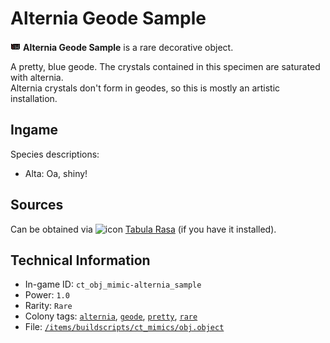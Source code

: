 # Alternia Geode Sample

<img src="https://raw.githubusercontent.com/Ceterai/Enternia/main/objects/alta/eds/decorative/table/icon.png" alt="Alternia Geode Sample icon" loading="lazy" height="16px" width="auto" /> **Alternia Geode Sample** is a rare decorative object.

A pretty, blue geode. The crystals contained in this specimen are saturated with alternia.  
Alternia crystals don't form in geodes, so this is mostly an artistic installation.

## Ingame

Species descriptions:

- Alta: Oa, shiny!

## Sources

Can be obtained via <img src="https://steamuserimages-a.akamaihd.net/ugc/263843960696222713/3EC9A7C005541F7D577EBCB8C5736B4EFC9973D6/" alt="icon" width="8" height="12"/> [Tabula Rasa](https://community.playstarbound.com/resources/the-tabula-rasa.3222/) (if you have it installed).

## Technical Information

- In-game ID: `ct_obj_mimic-alternia_sample`
- Power: `1.0`
- Rarity: `Rare`
- Colony tags: [`alternia`](https://ceterai.github.io/MyEnternia/Wiki/Tags/Alternia), [`geode`](https://ceterai.github.io/MyEnternia/Wiki/Tags/Geode), [`pretty`](https://ceterai.github.io/MyEnternia/Wiki/Tags/Pretty), [`rare`](https://ceterai.github.io/MyEnternia/Wiki/Tags/Rare)
- File: [`/items/buildscripts/ct_mimics/obj.object`](https://github.com/Ceterai/Enternia/blob/main/items/buildscripts/ct_mimics/obj.object)
